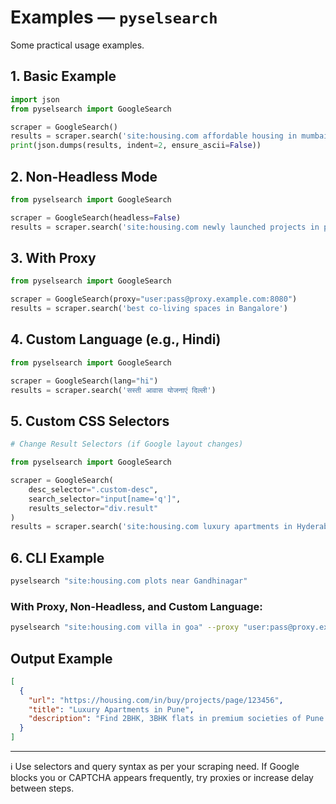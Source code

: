 # Examples — `pyselsearch`

Some practical usage examples.

## 1. Basic Example

```python
import json
from pyselsearch import GoogleSearch

scraper = GoogleSearch()
results = scraper.search('site:housing.com affordable housing in mumbai')
print(json.dumps(results, indent=2, ensure_ascii=False))
```

## 2. Non-Headless Mode

```python
from pyselsearch import GoogleSearch

scraper = GoogleSearch(headless=False)
results = scraper.search('site:housing.com newly launched projects in pune')
```

## 3. With Proxy

```python
from pyselsearch import GoogleSearch

scraper = GoogleSearch(proxy="user:pass@proxy.example.com:8080")
results = scraper.search('best co-living spaces in Bangalore')
```

## 4. Custom Language (e.g., Hindi)

```python
from pyselsearch import GoogleSearch

scraper = GoogleSearch(lang="hi")
results = scraper.search('सस्ती आवास योजनाएं दिल्ली')
```

## 5. Custom CSS Selectors

```python
# Change Result Selectors (if Google layout changes)

from pyselsearch import GoogleSearch

scraper = GoogleSearch(
    desc_selector=".custom-desc",
    search_selector="input[name='q']",
    results_selector="div.result"
)
results = scraper.search('site:housing.com luxury apartments in Hyderabad')
```

## 6. CLI Example

```bash
pyselsearch "site:housing.com plots near Gandhinagar"
```

### With Proxy, Non-Headless, and Custom Language:

```bash
pyselsearch "site:housing.com villa in goa" --proxy "user:pass@proxy.example.com:8080" --no-headless --lang hi
```

## Output Example

```json
[
  {
    "url": "https://housing.com/in/buy/projects/page/123456",
    "title": "Luxury Apartments in Pune",
    "description": "Find 2BHK, 3BHK flats in premium societies of Pune..."
  }
]
```

---

ℹ️ Use selectors and query syntax as per your scraping need. If Google blocks you or CAPTCHA appears frequently, try proxies or increase delay between steps.